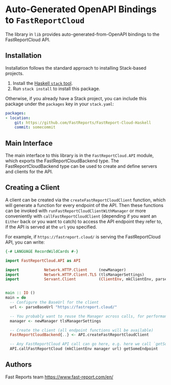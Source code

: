 # Auto-Generated OpenAPI Bindings to `FastReportCloud`

The library in `lib` provides auto-generated-from-OpenAPI bindings to the FastReportCloud API.

## Installation

Installation follows the standard approach to installing Stack-based projects.

1. Install the [Haskell `stack` tool](http://docs.haskellstack.org/en/stable/README).
2. Run `stack install` to install this package.

Otherwise, if you already have a Stack project, you can include this package under the `packages` key in your `stack.yaml`:
```yaml
packages:
- location:
    git: https://github.com/FastReports/FastReport-Cloud-Haskell
    commit: somecommit
```

## Main Interface

The main interface to this library is in the `FastReportCloud.API` module, which exports the FastReportCloudBackend type. The FastReportCloudBackend
type can be used to create and define servers and clients for the API.

## Creating a Client

A client can be created via the `createFastReportCloudClient` function, which will generate a function for every endpoint of the API.
Then these functions can be invoked with `runFastReportCloudClientWithManager` or more conveniently with `callFastReportCloudClient`
(depending if you want an `Either` back or you want to catch) to access the API endpoint they refer to, if the API is served
at the `url` you specified.

For example, if `https://fastreport.cloud/` is serving the FastReportCloud API, you can write:

```haskell
{-# LANGUAGE RecordWildCards #-}

import FastReportCloud.API as API

import           Network.HTTP.Client     (newManager)
import           Network.HTTP.Client.TLS (tlsManagerSettings)
import           Servant.Client          (ClientEnv, mkClientEnv, parseBaseUrl)


main :: IO ()
main = do
  -- Configure the BaseUrl for the client
  url <- parseBaseUrl "https://fastreport.cloud/"

  -- You probably want to reuse the Manager across calls, for performance reasons
  manager <- newManager tlsManagerSettings

  -- Create the client (all endpoint functions will be available)
  FastReportCloudBackend{..} <- API.createFastReportCloudClient

  -- Any FastReportCloud API call can go here, e.g. here we call `getSomeEndpoint`
  API.callFastReportCloud (mkClientEnv manager url) getSomeEndpoint
```

## Authors

Fast Reports team https://www.fast-report.com/en/
